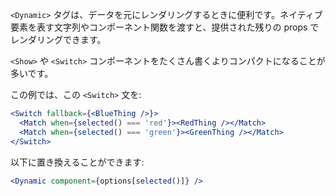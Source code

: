 `<Dynamic>` タグは、データを元にレンダリングするときに便利です。ネイティブ要素を表す文字列やコンポーネント関数を渡すと、提供された残りの props でレンダリングできます。

`<Show>` や `<Switch>` コンポーネントをたくさん書くよりコンパクトになることが多いです。

この例では、この `<Switch>` 文を:

```jsx
<Switch fallback={<BlueThing />}>
  <Match when={selected() === 'red'}><RedThing /></Match>
  <Match when={selected() === 'green'}><GreenThing /></Match>
</Switch>
```

以下に置き換えることができます:

```jsx
<Dynamic component={options[selected()]} />
```

